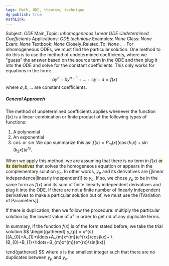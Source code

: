 ```yaml
---
tags: Math, ODE, theorem, technique 
dg-publish: true
mathLink: 
---
```

Subject: _ODE_
Main\_Topic: _Inhomogeneous Linear ODE Undetermined Coefficients_
Applications: _ODE technique_
Examples: _None_
Class: _None_
Exam: _None_
Textbook: _None_
Closely\_Related\_To: _None_
_
_
For inhomogeneous ODEs, we must find the particular solution. One method to do this is to use the method of undetermined coefficients, where we "guess" the answer based on the source term in the ODE and then plug it into the ODE and solve for the constant coefficients. This only works for equations in the form:
$$
ay^{n}+by^{n-1}+\ldots+cy+d=f(x)
$$
where $a,b,\ldots$ are constant coefficients. 

##### General Approach
The method of undetermined coefficients applies whenever the function $f(x)$ is a linear combination or finite product of the following types of functions:
1. A polynomial
2. An exponential 
3. $\cos$ or $\sin$ 
We can summarize this as: $f(x)=P_{m}(x)(\cos(k_{1}x)+\sin(k_{2}x))e^{rx}$. 

When we apply this method, we are assuming that there is no term in $f(x)$ <mark style="background: #FFF3A3A6;">or its derivatives</mark> that solves the homogeneous equation or appears in the complementary solution $y_{c}$. In other words, $y_{p}$ and its derivatives are [[linear independence|linearly independent]] to $y_{c}$. If so, we chose $y_{p}$ to be in the same form as $f(x)$ and its sum of finite linearly independent derivatives and plug it into the ODE. If there are not a finite number of linearly independent derivatives to make a particular solution out of, we must use the [[Variation of Parameters]].

If there is duplication, then we follow the procedure: multiply the particular solution by the lowest value of $x^{s}$ in order to get rid of any duplicate terms.  

In summary, if the function $f(x)$ is of the form stated before, we take the trial solution
$$
\begin{gathered}
y_{p} = x^{s}[(A_{0}+A_{1}+\ldots+A_{m}x^{m})e^{rx}\cos(kx)+ \\(B_{0}+B_{1}+\ldots+B_{m}x^{m})e^{rx}\sin(kx)]

\end{gathered}
$$
where $s$ is the smallest integer such that there are no duplicates between $y_{p}$ and $y_{c}$.
